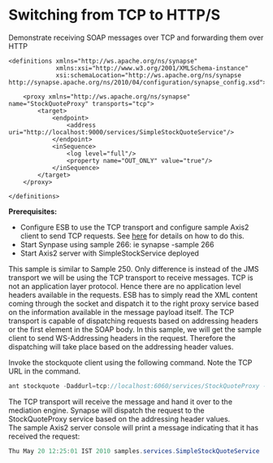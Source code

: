 # Switching from TCP to HTTP/S

Demonstrate receiving SOAP messages over TCP and
forwarding them over HTTP

``` html/xml
<definitions xmlns="http://ws.apache.org/ns/synapse"
             xmlns:xsi="http://www.w3.org/2001/XMLSchema-instance"
             xsi:schemaLocation="http://ws.apache.org/ns/synapse http://synapse.apache.org/ns/2010/04/configuration/synapse_config.xsd">

    <proxy xmlns="http://ws.apache.org/ns/synapse" name="StockQuoteProxy" transports="tcp">
        <target>
            <endpoint>
                <address uri="http://localhost:9000/services/SimpleStockQuoteService"/>
            </endpoint>
            <inSequence>
                <log level="full"/>
                <property name="OUT_ONLY" value="true"/>
            </inSequence>
        </target>
    </proxy>

</definitions>
```

**Prerequisites:**

-   Configure ESB to use the TCP transport and configure sample Axis2
    client to send TCP requests. See
    [here](https://docs.wso2.com/display/EI650/Setting+Up+the+ESB+Samples#SettingUptheESBSamples-ConfiguringWSO2EnterpriseIntegratortousetheTCPtransport)
    for details on how to do this.
-   Start Synpase using sample 266: ie synapse -sample 266
-   Start Axis2 server with SimpleStockService deployed

This sample is similar to Sample 250. Only difference is instead of the
JMS transport we will be using the TCP transport to receive messages.
TCP is not an application layer protocol. Hence there are no application
level headers available in the requests. ESB has to simply read the XML
content coming through the socket and dispatch it to the right proxy
service based on the information available in the message payload
itself. The TCP transport is capable of dispatching requests based on
addressing headers or the first element in the SOAP body. In this
sample, we will get the sample client to send WS-Addressing headers in
the request. Therefore the dispatching will take place based on the
addressing header values.

Invoke the stockquote client using the following command. Note the TCP
URL in the command.

``` java
ant stockquote -Daddurl=tcp://localhost:6060/services/StockQuoteProxy -Dmode=placeorder
```

The TCP transport will receive the message and hand it over to the
mediation engine. Synapse will dispatch the request to the
StockQuoteProxy service based on the addressing header values.  
The sample Axis2 server console will print a message indicating that it
has received the request:

``` java
Thu May 20 12:25:01 IST 2010 samples.services.SimpleStockQuoteService :: Accepted order #1 for : 17621 stocks of IBM at $ 73.48068475255796
```
